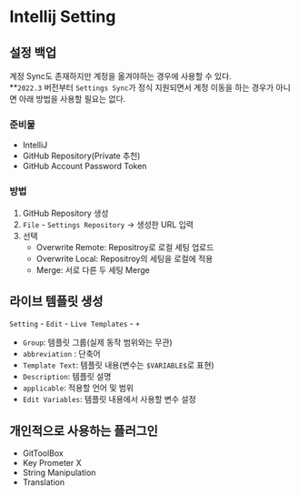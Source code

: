 # Intellij Setting

## 설정 백업

계정 Sync도 존재하지만 계정을 옮겨야하는 경우에 사용할 수 있다.  
**`2022.3` 버전부터 `Settings Sync`가 정식 지원되면서 계정 이동을 하는 경우가 아니면 아래 방법을 사용할 필요는 없다.

### 준비물

- IntelliJ
- GitHub Repository(Private 추천)
- GitHub Account Password Token

### 방법

1. GitHub Repository 생성
2. `File` - `Settings Repository` -> 생성한 URL 입력
3. 선택
    - Overwrite Remote: Repositroy로 로컬 세팅 업로드
    - Overwrite Local: Repositroy의 세팅을 로컬에 적용
    - Merge: 서로 다른 두 세팅 Merge

## 라이브 템플릿 생성

`Setting` - `Edit` - `Live Templates` - `+`

- `Group`: 템플릿 그룹(실제 동작 범위와는 무관)
- `abbreviation` : 단축어
- `Template Text`: 템플릿 내용(변수는 `$VARIABLE$`로 표현)
- `Description`: 템플릿 설명
- `applicable`: 적용할 언어 및 범위
- `Edit Variables`: 템플릿 내용에서 사용할 변수 설정

## 개인적으로 사용하는 플러그인

- GitToolBox
- Key Prometer X
- String Manipulation
- Translation
